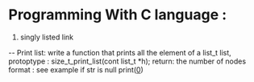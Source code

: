 # Programming With C language : 
1. singly listed link

-- Print list: 
write a function that prints all the element of a list_t list,
protoptype : size_t_print_list(cont list_t *h);
return: the number of nodes
format : see example
if str is null print([0](nil))